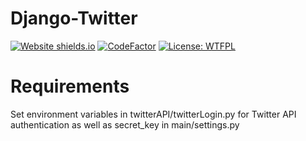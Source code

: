 # Django-Twitter
[![Website shields.io](https://img.shields.io/website-up-down-green-red/http/shields.io.svg)](https://ghoschts-django-twitter.herokuapp.com/)
[![CodeFactor](https://www.codefactor.io/repository/github/ghoscht/django-twitter/badge)](https://www.codefactor.io/repository/github/ghoscht/django-twitter)
[![License: WTFPL](https://img.shields.io/badge/License-WTFPL-brightgreen.svg)](http://www.wtfpl.net/about/)

# Requirements
Set environment variables in twitterAPI/twitterLogin.py for Twitter API authentication as well as secret_key in main/settings.py
